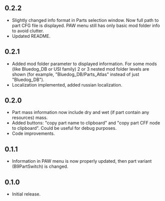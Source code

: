 0.2.2
-----
- Slightly changed info format in Parts selection window. Now full path to part CFG file is displayed. PAW menu still has only basic mod folder info to avoid clutter.
- Updated README.

0.2.1
-----
- Added mod folder parameter to displayed information. For some mods (like Bluedog_DB or USI family) 2 or 3 nested mod folder levels are shown (for example, "Bluedog_DB/Parts_Atlas" instead of just "Bluedog_DB").
- Localization implemented, added russian localization.

0.2.0
-----
- Part mass information now include dry and wet (if part contain any resources) mass.
- Added buttons: "copy part name to clipboard" and "copy part CFF node to clipboard". Could be useful for debug purposes.
- Code improvements.

0.1.1
-----
- Information in PAW menu is now properly updated, then part variant (B9PartSwitch) is changed.

0.1.0
-----
- Initial release.
